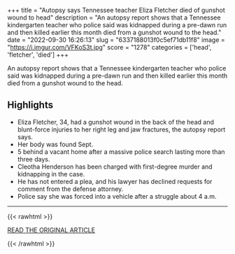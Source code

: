 +++
title = "Autopsy says Tennessee teacher Eliza Fletcher died of gunshot wound to head"
description = "An autopsy report shows that a Tennessee kindergarten teacher who police said was kidnapped during a pre-dawn run and then killed earlier this month died from a gunshot wound to the head."
date = "2022-09-30 16:26:13"
slug = "6337188013f0c5ef71db11f8"
image = "https://i.imgur.com/VFKoS3t.jpg"
score = "1278"
categories = ['head', 'fletcher', 'died']
+++

An autopsy report shows that a Tennessee kindergarten teacher who police said was kidnapped during a pre-dawn run and then killed earlier this month died from a gunshot wound to the head.

## Highlights

- Eliza Fletcher, 34, had a gunshot wound in the back of the head and blunt-force injuries to her right leg and jaw fractures, the autopsy report says.
- Her body was found Sept.
- 5 behind a vacant home after a massive police search lasting more than three days.
- Cleotha Henderson has been charged with first-degree murder and kidnapping in the case.
- He has not entered a plea, and his lawyer has declined requests for comment from the defense attorney.
- Police say she was forced into a vehicle after a struggle about 4 a.m.

---

{{< rawhtml >}}
  <p class="article-category">
    <a target="_blank" href="https://www.newschannel5.com/news/autopsy-says-tennessee-teacher-eliza-fletcher-died-of-gunshot-wound-to-head">READ THE ORIGINAL ARTICLE</a>
  </p>
{{< /rawhtml >}}
